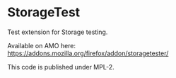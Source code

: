 # StorageTest

Test extension for Storage testing.

Available on AMO here: https://addons.mozilla.org/firefox/addon/storagetester/

This code is published under MPL-2.
